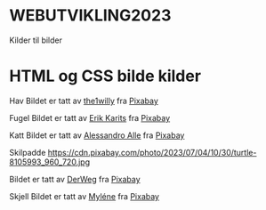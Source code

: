 # WEBUTVIKLING2023


Kilder til bilder 

# HTML og CSS bilde kilder
Hav
Bildet er tatt av <a href="https://pixabay.com/no/users/the1willy-10879846/?utm_source=link-attribution&utm_medium=referral&utm_campaign=image&utm_content=8208314">the1willy</a> fra <a href="https://pixabay.com/no//?utm_source=link-attribution&utm_medium=referral&utm_campaign=image&utm_content=8208314">Pixabay</a>

Fugel 
Bildet er tatt av <a href="https://pixabay.com/no/users/erik_karits-15012370/?utm_source=link-attribution&utm_medium=referral&utm_campaign=image&utm_content=8071472">Erik Karits</a> fra <a href="https://pixabay.com/no//?utm_source=link-attribution&utm_medium=referral&utm_campaign=image&utm_content=8071472">Pixabay</a>

Katt
Bildet er tatt av <a href="https://pixabay.com/no/users/alllessandro_-21426823/?utm_source=link-attribution&utm_medium=referral&utm_campaign=image&utm_content=8197577">Alessandro Alle</a> fra <a href="https://pixabay.com/no//?utm_source=link-attribution&utm_medium=referral&utm_campaign=image&utm_content=8197577">Pixabay</a>

Skilpadde
https://cdn.pixabay.com/photo/2023/07/04/10/30/turtle-8105993_960_720.jpg

Bildet er tatt av <a href="https://pixabay.com/no/users/derweg-7520060/?utm_source=link-attribution&utm_medium=referral&utm_campaign=image&utm_content=8105993">DerWeg</a> fra <a href="https://pixabay.com/no//?utm_source=link-attribution&utm_medium=referral&utm_campaign=image&utm_content=8105993">Pixabay</a>

Skjell
Bildet er tatt av <a href="https://pixabay.com/no/users/mylene2401-10328767/?utm_source=link-attribution&utm_medium=referral&utm_campaign=image&utm_content=8080937">Myléne</a> fra <a href="https://pixabay.com/no//?utm_source=link-attribution&utm_medium=referral&utm_campaign=image&utm_content=8080937">Pixabay</a>
